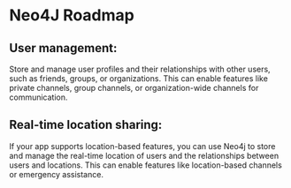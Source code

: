 # Neo4J Roadmap

## User management:
Store and manage user profiles and their relationships with other users, such as friends, groups, or organizations. This can enable features like private channels, group channels, or organization-wide channels for communication.

## Real-time location sharing:
If your app supports location-based features, you can use Neo4j to store and manage the real-time location of users and the relationships between users and locations. This can enable features like location-based channels or emergency assistance.

